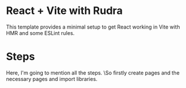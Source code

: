 # React + Vite with Rudra

This template provides a minimal setup to get React working in Vite with HMR and some ESLint rules.

# Steps
Here, I'm going to mention all the steps.
\So firstly create pages and the necessary pages and import libraries.



